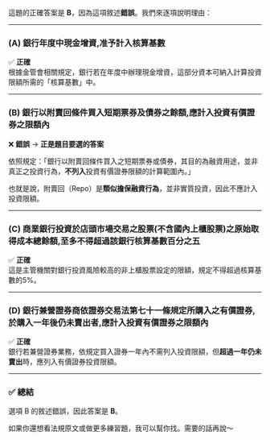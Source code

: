 這題的正確答案是 **B**，因為這項敘述**錯誤**。我們來逐項說明理由：

---

### (A) 銀行年度中現金增資,准予計入核算基數  
✅ **正確**  
根據金管會相關規定，銀行若在年度中辦理現金增資，這部分資本可納入計算投資限額所需的「核算基數」中。

---

### (B) 銀行以附賣回條件買入短期票券及債券之餘額,應計入投資有價證券之限額內  
❌ **錯誤** → **正是題目要選的答案**  

依照規定：「銀行以附賣回條件買入之短期票券或債券，其目的為融資用途，並非真正之投資行為，**不列入**投資有價證券限額的計算範圍內。」

也就是說，附賣回（Repo）是**類似擔保融資行為**，並非實質投資，因此不應計入投資限額。

---

### (C) 商業銀行投資於店頭市場交易之股票(不含國內上櫃股票)之原始取得成本總餘額,至多不得超過該銀行核算基數百分之五  
✅ **正確**  
這是主管機關對銀行投資風險較高的非上櫃股票設定的限額，規定不得超過核算基數的5%。

---

### (D) 銀行兼營證券商依證券交易法第七十一條規定所購入之有價證券,於購入一年後仍未賣出者,應計入投資有價證券之限額內  
✅ **正確**  
銀行若兼營證券業務，依規定買入證券一年內不需列入投資限額，但**超過一年仍未賣出**時，應列入有價證券投資限額。

---

### ✅ 總結  
選項 B 的敘述錯誤，因此答案是 **B**。

如果你還想看法規原文或做更多練習題，我可以幫你找。需要的話再說～